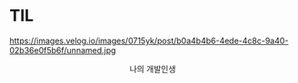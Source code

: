 # TIL
https://images.velog.io/images/0715yk/post/b0a4b4b6-4ede-4c8c-9a40-02b36e0f5b6f/unnamed.jpg
<center>나의 개발인생</center>
